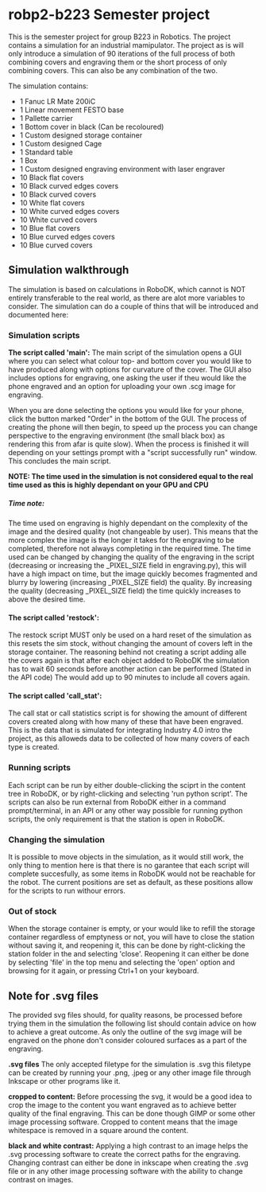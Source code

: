 # robp2-b223 Semester project

This is the semester project for group B223 in Robotics. The project contains a simulation for an industrial mamipulator.
The project as is will only introduce a simulation of 90 iterations of the full process of both combining covers and engraving them or
the short process of only combining covers. This can also be any combination of the two. 

The simulation contains:
- 1 Fanuc LR Mate 200iC
- 1 Linear movement FESTO base
- 1 Pallette carrier
- 1 Bottom cover in black (Can be recoloured)
- 1 Custom designed storage container
- 1 Custom designed Cage
- 1 Standard table
- 1 Box
- 1 Custom designed engraving environment with laser engraver
- 10 Black flat covers 
- 10 Black curved edges covers
- 10 Black curved covers
- 10 White flat covers
- 10 White curved edges covers
- 10 White curved covers
- 10 Blue flat covers
- 10 Blue curved edges covers
- 10 Blue curved covers

## Simulation walkthrough
The simulation is based on calculations in RoboDK, which cannot is NOT entirely transferable to the real world, as there are alot more variables to consider.
The simulation can do a couple of thins that will be introduced and documented here:

### Simulation scripts
**The script called 'main':**
The main script of the simulation opens a GUI where you can select what colour top- and bottom cover you would like to have produced along with options for
curvature of the cover. The GUI also includes options for engraving, one asking the user if theu would like the phone engraved and an option for uploading your
own .scg image for engraving.

When you are done selecting the options you would like for your phone, click the button marked "Order" in the bottom of the GUI. The process of creating the phone
will then begin, to speed up the process you can change perspective to the engraving environment (the small black box) as rendering this from afar is quite slow). 
When the process is finished it will depending on your settings prompt with a "script successfully run" window. This concludes the main script.

**NOTE: The time used in the simulation is not considered equal to the real time used as this is highly dependant on your GPU and CPU**

##### Time note:
The time used on engraving is highly dependant on the complexity of the image and the desired quality (not changeable by user). This means that the more complex
the image is the longer it takes for the engraving to be completed, therefore not always completing in the required time. The time used can be changed by changing the quality of the engraving in the script (decreasing or increasing the _PIXEL_SIZE field in engraving.py), this will have a high impact on time, but the image quickly becomes fragmented and blurry by lowering (increasing _PIXEL_SIZE field) the quality. By increasing the quality (decreasing _PIXEL_SIZE field) the time quickly increases to above the desired time.

#### The script called 'restock':
The restock script MUST only be used on a hard reset of the simulation as this resets the sim stock, without changing the amount of covers left in the storage container. The reasoning behind not creating a script adding alle the covers again is that after each object added to RoboDK the simulation has to wait 60 seconds
before another action can be performed (Stated in the API code) The would add up to 90 minutes to include all covers again.

#### The script called 'call_stat':
The call stat or call statistics script is for showing the amount of different covers created along with how many of these that have been engraved. This is the 
data that is simulated for integrating Industry 4.0 intro the project, as this alloweds data to be collected of how many covers of each type is created.

### Running scripts
Each script can be run by either double-clicking the sciprt in the content tree in RoboDK, or by right-clicking and selecting 'run python script'.
The scripts can also be run external from RoboDK either in a command prompt/terminal, in an API or any other way possible for running python scripts, the only
requirement is that the station is open in RoboDK.

### Changing the simulation
It is possible to move objects in the simulation, as it would still work, the only thing to mention here is that there is no garantee that each script will complete succesfully, as some items in RoboDK would not be reachable for the robot. The current positions are set as default, as these positions allow for the scripts to run withour errors.

### Out of stock
When the storage container is empty, or your would like to refill the storage container regardless of emptyness or not, you will have to close the station without 
saving it, and reopening it, this can be done by right-clicking the station folder in the and selecting 'close'.
Reopening it can either be done by selecting 'file' in the top menu and selecting the 'open' option and browsing for it again, or pressing Ctrl+1 on your keyboard.

## Note for .svg files
The provided svg files should, for quality reasons, be processed before trying them in the simulation the following list should contain advice on how to achieve a great outcome. As only the outline of the svg image will be engraved on the phone don't consider coloured surfaces as a part of the engraving.

**.svg files**
The only accepted filetype for the simulation is .svg this filetype can be created by running your .png, .jpeg or any other image file through Inkscape or other programs like it.

**cropped to content:**
Before processing the svg, it would be a good idea to crop the image to the content you want engraved as to achieve better quality of the final engraving. This can be done though GIMP or some other image processing software. Cropped to content means that the image whitespace is removed in a square around the content.

**black and white contrast:**
Applying a high contrast to an image helps the .svg processing software to create the correct paths for the engraving. Changing contrast can either be done in inkscape when creating the .svg file or in any other image processing software with the ability to change contrast on images.

